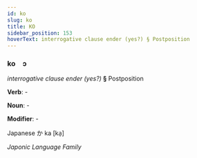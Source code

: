 ```yaml
---
id: ko
slug: ko
title: KO
sidebar_position: 153
hoverText: interrogative clause ender (yes?) § Postposition
---
```


### ko&emsp;<span kind="abugida">ɔ</span>

*interrogative clause ender (yes?)* **§** Postposition

**Verb**: -

**Noun**: -

**Modifier**: -

Japanese か ka [ka̠]

*Japonic Language Family*